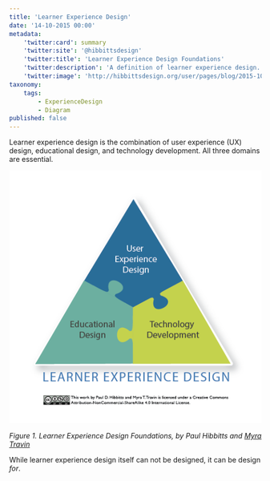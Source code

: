 ```yaml
---
title: 'Learner Experience Design'
date: '14-10-2015 00:00'
metadata:
    'twitter:card': summary
    'twitter:site': '@hibbittsdesign'
    'twitter:title': 'Learner Experience Design Foundations'
    'twitter:description': 'A definition of learner experience design.'
    'twitter:image': 'http://hibbittsdesign.org/user/pages/blog/2015-10-14-learner-experience-design-foundations/learner-experience-design-foundations.png'
taxonomy:
    tags:
        - ExperienceDesign
        - Diagram
published: false
---
```


Learner experience design is the combination of user experience (UX) design, educational design, and technology development. All three domains are essential.

![Learner Experience Design Foundations](../2015-10-14-learner-experience-design-foundations/learner-experience-design-foundations.png)

*Figure 1. Learner Experience Design Foundations, by Paul Hibbitts and [Myra Travin](https://twitter.com/m_travin)*

While learner experience design itself can not be designed, it can be design _for_.
